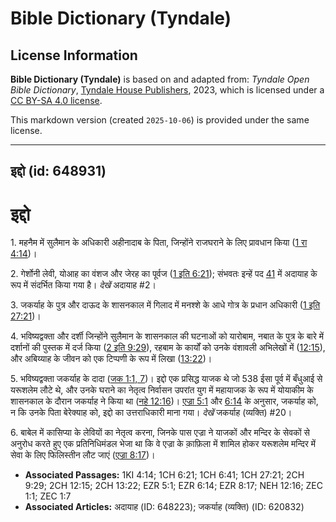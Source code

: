 # Bible Dictionary (Tyndale)

## License Information

**Bible Dictionary (Tyndale)** is based on and adapted from: _Tyndale Open Bible Dictionary_, [Tyndale House Publishers](https://tyndaleopenresources.com/), 2023, which is licensed under a [CC BY-SA 4.0 license](https://creativecommons.org/licenses/by-sa/4.0/legalcode.en).

This markdown version (created `2025-10-06`) is provided under the same license.



--------------------------------

## इद्दो (id: 648931)

इद्दो
=====

1\. महनैम में सुलैमान के अधिकारी अहीनादाब के पिता, जिन्होंने राजघराने के लिए प्रावधान किया ([1 रा 4:14](https://ref.ly/1Kgs4:14))।

2\. गेर्शोनी लेवी, योआह का वंशज और जेरह का पूर्वज ([1 इति 6:21](https://ref.ly/1Chr6:21)); संभवतः इन्हें पद [41](https://ref.ly/1Chr6:41) में अदायाह के रूप में संदर्भित किया गया है। *देखें* अदायाह \#2।

3\. जकर्याह के पुत्र और दाऊद के शासनकाल में गिलाद में मनश्शे के आधे गोत्र के प्रधान अधिकारी ([1 इति 27:21](https://ref.ly/1Chr27:21))।

4\. भविष्यद्वक्ता और दर्शी जिन्होंने सुलैमान के शासनकाल की घटनाओं को यारोबाम, नबात के पुत्र के बारे में दर्शानों की पुस्तक में दर्ज किया ([2 इति 9:29](https://ref.ly/2Chr9:29)), रहबाम के कार्यों को उनके वंशावली अभिलेखों में ([12:15](https://ref.ly/2Chr12:15)), और अबिय्याह के जीवन को एक टिप्पणी के रूप में लिखा ([13:22](https://ref.ly/2Chr13:22))।

5\. भविष्यद्वक्ता जकर्याह के दादा ([जक 1:1, 7](https://ref.ly/Zech1:1,Zech1:7))। इद्दो एक प्रसिद्ध याजक थे जो 538 ईसा पूर्व में बँधुआई से यरूशलेम लौटे थे, और उनके घराने का नेतृत्व निर्वासन उपरांत युग में महायाजक के रूप में योयाकीम के शासनकाल के दौरान जकर्याह ने किया था ([नहे 12:16](https://ref.ly/Neh12:16))। [एज्रा 5:1](https://ref.ly/Ezra5:1) और [6:14](https://ref.ly/Ezra6:14) के अनुसार, जकर्याह को, न कि उनके पिता बेरेक्याह को, इद्दो का उत्तराधिकारी माना गया। *देखें* जकर्याह (व्यक्ति) \#20।

6\. बाबेल में कासिप्या के लेवियों का नेतृत्व करना, जिनके पास एज्रा ने याजकों और मन्दिर के सेवकों से अनुरोध करते हुए एक प्रतिनिधिमंडल भेजा था कि वे एज्रा के क़ाफ़िला में शामिल होकर यरूशलेम मन्दिर में सेवा के लिए फिलिस्तीन लौट जाएं ([एज्रा 8:17](https://ref.ly/Ezra8:17))।

* **Associated Passages:** 1KI 4:14; 1CH 6:21; 1CH 6:41; 1CH 27:21; 2CH 9:29; 2CH 12:15; 2CH 13:22; EZR 5:1; EZR 6:14; EZR 8:17; NEH 12:16; ZEC 1:1; ZEC 1:7
* **Associated Articles:** अदायाह (ID: 648223); जकर्याह (व्यक्ति) (ID: 620832)

